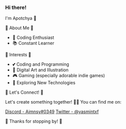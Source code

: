 ### Hi there!

I'm Apotchya 🌸

🌸 About Me 🌸

- 💖 Coding Enthusiast
- 📚 Constant Learner

🌟 Interests 🌟

- 💕 Coding and Programming
- 🎨 Digital Art and Illustration
- 🎮 Gaming (especially adorable indie games)
- 🌸 Exploring New Technologies

🌺 Let's Connect! 🌺

Let's create something together! 💁‍♀️
You can find me on:

[Discord - Aimnsy#0349](https://discord.com/users/aimnsy#0349)
[Twitter - @yasmintxf](https://twitter.com/yasmintxf)

🌷 Thanks for stopping by! 🌷
